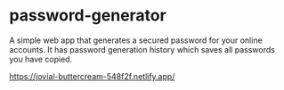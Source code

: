 # password-generator
A simple web app that generates a secured password for your online accounts. It has password generation history which saves all passwords you have copied.

https://jovial-buttercream-548f2f.netlify.app/

